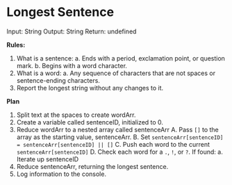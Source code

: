 # Longest Sentence

Input: String
Output: String
Return: undefined

**Rules:**
1. What is a sentence:
  a. Ends with a period, exclamation point, or question mark.
  b. Begins with a word character.
2. What is a word:
  a. Any sequence of characters that are not spaces or sentence-ending characters.
3. Report the longest string without any changes to it.

**Plan**
1. Split text at the spaces to create wordArr.
2. Create a variable called sentenceID, initialized to 0.
3. Reduce wordArr to a nested array called sentenceArr
  A. Pass `[]` to the array as the starting value, sentenceArr.
  B. Set `sentenceArr[sentenceID] = sentenceArr[sentenceID] || []`
  C. Push each word to the current `sentenceArr[sentenceID]`
  D. Check each word for a `.`, `!`, or `?`. If found:
    a. Iterate up sentenceID
4. Reduce sentenceArr, returning the longest sentence.
5. Log information to the console.
